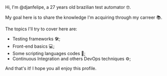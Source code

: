 Hi, I'm @djanfelipe, a 27 years old brazilian test automator :nerd_face:.

My goal here is to share the knowledge I'm acquiring through my carreer :books:.

The topics I'll try to cover here are:
- Testing frameworks :hammer_and_wrench:;
- Front-end basics :computer:;
- Some scripting languages codes :scroll:;
- Continuous Integration and others DevOps techniques :gear:; 

And that's it! I hope you all enjoy this profile.
